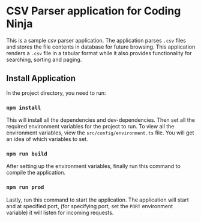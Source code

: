 # CSV Parser application for Coding Ninja

This is a sample csv parser application. The application parses `.csv` files and stores the file contents
in database for future browsing. This application renders a `.csv` file in a tabular format while it also
provides functionality for searching, sorting and paging.

## Install Application

In the project directory, you need to run:

### `npm install`

This will install all the dependencies and dev-dependencies. Then set all the required environment
variables for the project to run. To view all the environment variables, view the  `src/config/environment.ts`
file. You will get an idea of which variables to set.

### `npm run build`
After setting up the environment variables, finally run this command to compile the application.

### `npm run prod`
Lastly, run this command to start the application. The application will start and at specified port,
(for specifying port, set the `PORT` environment variable) it will listen for incoming requests.